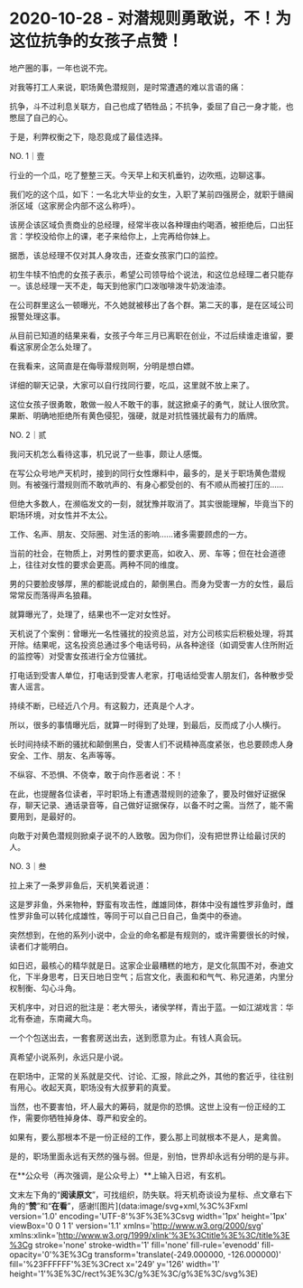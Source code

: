 # 2020-10-28 - 对潜规则勇敢说，不！为这位抗争的女孩子点赞！

地产圈的事，一年也说不完。

对我等打工人来说，职场黄色潜规则，是时常遭遇的难以言语的痛：

抗争，斗不过利息关联方，自己也成了牺牲品；不抗争，委屈了自己一身才能，也憋屈了自己的心。

于是，利弊权衡之下，隐忍竟成了最佳选择。

NO. 1｜壹

行业的一个瓜，吃了整整三天。今天早上和天机垂钓，边吹瓶，边聊这事。

我们吃的这个瓜，如下：一名北大毕业的女生，入职了某前四强房企，就职于赣闽浙区域（这家房企内部不这么称呼）。

该房企该区域负责商业的总经理，经常半夜以各种理由约喝酒，被拒绝后，口出狂言：学校没给你上的课，老子来给你上，上完再给你妹上。

据悉，该总经理不仅对其人身攻击，还查女孩家门口的监控。

初生牛犊不怕虎的女孩子表示，希望公司领导给个说法，和这位总经理二者只能存一。该总经理一天不走，每天到他家门口泼咖啡泼牛奶泼油漆。

在公司群里这么一顿曝光，不久她就被移出了各个群。第二天的事，是在区域公司报警处理这事。

从目前已知道的结果来看，女孩子今年三月已离职在创业，不过后续谁走谁留，要看这家房企怎么处理了。

在我看来，这简直是在侮辱潜规则啊，分明是想白嫖。

详细的聊天记录，大家可以自行找同行要，吃瓜，这里就不放上来了。

这位女孩子很勇敢，敢做一般人不敢干的事，就这掀桌子的勇气，就让人很欣赏。果断、明确地拒绝所有黄色侵犯，强硬，就是对抗性骚扰最有力的盾牌。

NO. 2｜贰

我问天机怎么看待这事，机兄说了一些事，颇让人感慨。

在写公众号地产天机时，接到的同行女性爆料中，最多的，是关于职场黄色潜规则。有被强行潜规则而不敢吭声的、有身心都受创的、有不顺从而被打压的......

但绝大多数人，在濒临发文的一刻，就犹豫并取消了。其实很能理解，毕竟当下的职场环境，对女性并不太公。

工作、名声、朋友、交际圈、对生活的影响......诸多需要顾虑的一方。

当前的社会，在物质上，对男性的要求更高，如收入、房、车等；但在社会道德上，往往对女性的要求会更高。两种不同的维度。

男的只要脸皮够厚，黑的都能说成白的，颠倒黑白。而身为受害一方的女性，最后常常反而落得声名狼藉。

就算曝光了，处理了，结果也不一定对女性好。

天机说了个案例：曾曝光一名性骚扰的投资总监，对方公司核实后积极处理，将其开除。结果呢，这名投资总通过多个电话号码，从各种途径（如调受害人住所附近的监控等）对受害女孩进行全方位骚扰。

打电话到受害人单位，打电话到受害人老家，打电话给受害人朋友们，各种散步受害人谣言。

持续不断，已经近八个月。有这毅力，还真是个人才。

所以，很多的事情曝光后，就算一时得到了处理，到最后，反而成了小人横行。

长时间持续不断的骚扰和颠倒黑白，受害人们不说精神高度紧张，也总要顾虑人身安全、工作、朋友、名声等等。

不纵容、不恐惧、不侥幸，敢于向作恶者说：不！

在此，也提醒各位读者，平时职场上有遭遇潜规则的迹象了，要及时做好证据保存，聊天记录、通话录音等，自己做好证据保存，以备不时之需。当然了，能不需要用到，是最好的。

向敢于对黄色潜规则掀桌子说不的人致敬。因为你们，没有把世界让给最讨厌的人。

NO. 3｜叁

拉上来了一条罗非鱼后，天机笑着说道：

这是罗非鱼，外来物种，野蛮有攻击性，雌雄同体，群体中没有雄性罗非鱼时，雌性罗非鱼可以转化成雄性，等同于可以自己日自己，鱼类中的泰迪。

突然想到，在他的系列小说中，企业的命名都是有规则的，或许需要很长的时候，读者们才能明白。

如日迟，最核心的精华就是日。这家企业最糟糕的地方，是文化氛围不对，泰迪文化，下半身思考，日天日地日空气；后宫文化，表面和和气气、称兄道弟，内里分权制衡、勾心斗角。

天机序中，对日迟的批注是：老大带头，诸侯学样，青出于蓝。一如江湖戏言：华北有泰迪，东南藏大鸟。

一个个包送出去，一套套房送出去，送到愿意为止。有钱人真会玩。

真希望小说系列，永远只是小说。

在职场中，正常的关系就是交代、讨论、汇报，除此之外，其他的套近乎，往往别有用心。收起天真，职场没有大叔萝莉的真爱。

当然，也不要害怕，坏人最大的筹码，就是你的恐惧。这世上没有一份正经的工作，需要你牺牲掉身体、尊严和安全的。

如果有，要么那根本不是一份正经的工作，要么那上司就根本不是人，是禽兽。

是的，职场里面永远有天然的强与弱。但是，别怕，世界却永远有分明的是与非。

在**公众号（再次强调，是公众号上）**上输入日迟，有玄机。


文末左下角的“**阅读原文**”，可找组织，防失联。将天机奇谈设为星标、点文章右下角的“**赞**”和“**在看**”，感谢![图片](data:image/svg+xml,%3C%3Fxml version='1.0' encoding='UTF-8'%3F%3E%3Csvg width='1px' height='1px' viewBox='0 0 1 1' version='1.1' xmlns='http://www.w3.org/2000/svg' xmlns:xlink='http://www.w3.org/1999/xlink'%3E%3Ctitle%3E%3C/title%3E%3Cg stroke='none' stroke-width='1' fill='none' fill-rule='evenodd' fill-opacity='0'%3E%3Cg transform='translate(-249.000000, -126.000000)' fill='%23FFFFFF'%3E%3Crect x='249' y='126' width='1' height='1'%3E%3C/rect%3E%3C/g%3E%3C/g%3E%3C/svg%3E)